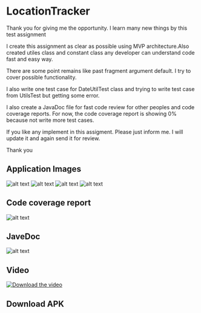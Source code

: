 # LocationTracker

Thank you for giving me the opportunity.
I learn many new things by this test assignment 

I create this assignment as clear as possible using MVP architecture.Also created utiles class and constant class any developer can understand code fast and easy way. 

There are some point remains like past fragment argument default. I try to cover possible functionality. 

I also write one test case for DateUtilTest class and trying to write test case from UtilsTest but getting some error. 

I also create a JavaDoc file for fast code review for other peoples and code coverage reports. For now, the code coverage report is showing 0% because not write more test cases. 

If you like any implement in this assigment. Please just inform me. I will update it and again send it for review.

Thank you 


## Application Images

![alt text](https://github.com/mksantoki/LocationTracker/blob/master/images_and_video/Screenshot_1573591344.png)
![alt text](https://github.com/mksantoki/LocationTracker/blob/master/images_and_video/Screenshot_1573600272.png)
![alt text](https://github.com/mksantoki/LocationTracker/blob/master/images_and_video/Screenshot_1573601093.png)
![alt text](https://github.com/mksantoki/LocationTracker/blob/master/images_and_video/Screenshot_1573601906.png)

## Code coverage report 
![alt text](https://github.com/mksantoki/LocationTracker/blob/master/images_and_video/codeReport.PNG )

## JaveDoc
![alt text](https://github.com/mksantoki/LocationTracker/blob/master/images_and_video/javadoc.png)

## Video 
[![Download the video](https://github.com/mksantoki/LocationTracker/blob/master/images_and_video/video.PNG)](https://github.com/mksantoki/LocationTracker/blob/master/images_and_video/device-2019-11-13-045623.webm)

## Download APK 


